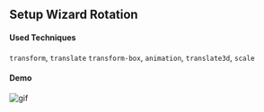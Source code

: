 ## Setup Wizard Rotation

#### Used Techniques

`transform`, `translate` `transform-box`, `animation`, `translate3d`, `scale`

#### Demo

![gif](https://github.com/yhancsx/html-css-svg-animations/raw/master/01.%20setup-wizard-rotation/index.gif)
